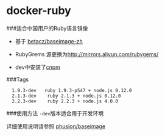 docker-ruby
=============

###适合中国用户的Ruby语言镜像

* 基于 [betacz/baseimage-zh](https://registry.hub.docker.com/u/betacz/baseimage-zh/)

* RubyGrems 源更换为<http://mirrors.aliyun.com/rubygems/>
* dev中安装了[cnpm](http://npm.taobao.org/)


###Tags

```
  1.9.3-dev   ruby 1.9.3-p547 + node.js 0.12.0
  ​2.1.3-dev    ruby 2.1.3 + node.js 0.12.0
  2.2.3-dev    ruby 2.2.3 + node.js 4.0.0
```

###使用方法
`-dev`版本适合用于开发环境

详细使用说明请参照 [phusion/baseimage](https://github.com/phusion/baseimage-docker)
